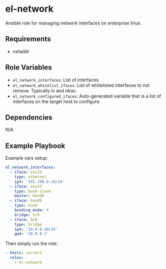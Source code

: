 # el-network

Ansible role for managing network interfaces on enterprise linux.

## Requirements

* netaddr

## Role Variables

* `el_network_interfaces`: List of interfaces
* `el_network_whitelist_ifaces`: List of whitelisted interfaces to not remove. Typically lo and idrac.
* `el_network_configured_ifaces`: Auto-generated variable that is a list of interfaces on the target host to configure.

## Dependencies

N/A

## Example Playbook

Example vars setup:

```yaml
el_network_interfaces:
  - iface: ens32
    type: ethernet
    ip4: '192.168.0.10/24'
  - iface: ens33
    type: bond-slave
    master: bond0
  - iface: bond0
    type: bond
    bonding_mode: 4
    bridge: br0
  - iface: br0
    type: bridge
    ip4: '10.0.0.10/24'
    gw4: '10.0.0.1'
```

Then simply run the role:

```yaml
- hosts: servers
  roles:
    - el-network
```
